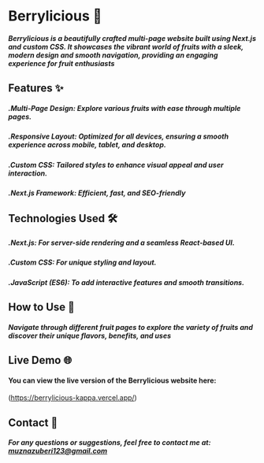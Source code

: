 # Berrylicious 🍓
##### Berrylicious is a beautifully crafted multi-page website built using Next.js and custom CSS. It showcases the vibrant world of fruits with a sleek, modern design and smooth navigation, providing an engaging experience for fruit enthusiasts

## Features ✨
##### .Multi-Page Design: Explore various fruits with ease through multiple pages.
##### .Responsive Layout: Optimized for all devices, ensuring a smooth experience across mobile, tablet, and desktop.
##### .Custom CSS: Tailored styles to enhance visual appeal and user interaction.
##### .Next.js Framework: Efficient, fast, and SEO-friendly

## Technologies Used 🛠️
##### .Next.js: For server-side rendering and a seamless React-based UI.
##### .Custom CSS: For unique styling and layout.
##### .JavaScript (ES6): To add interactive features and smooth transitions.

## How to Use 🛒
##### Navigate through different fruit pages to explore the variety of fruits and discover their unique flavors, benefits, and uses

## Live Demo 🌐
#### You can view the live version of the Berrylicious website here:
(https://berrylicious-kappa.vercel.app/)

## Contact 📧
##### For any questions or suggestions, feel free to contact me at: muznazuberi123@gmail.com

